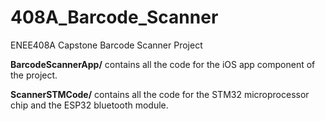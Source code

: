 # 408A_Barcode_Scanner
ENEE408A Capstone Barcode Scanner Project

**BarcodeScannerApp/** contains all the code for the iOS app component of the project.

**ScannerSTMCode/** contains all the code for the STM32 microprocessor chip and the ESP32 bluetooth module.
